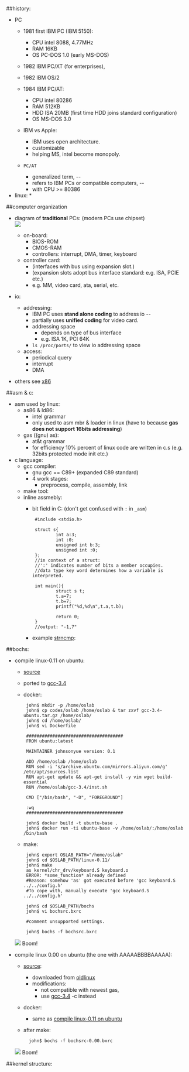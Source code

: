 ##history:
 * PC
	 * 1981 first IBM PC (IBM 5150):
		 * CPU intel 8088, 4.77MHz
		 * RAM 16KB
		 * OS PC-DOS 1.0 (early MS-DOS)
	 * 1982 IBM PC/XT (for enterprises),
	 * 1982 IBM OS/2
	 * 1984 IBM PC/AT:
		 * CPU intel 80286
		 * RAM 512KB
		 * HDD ISA 20MB (first time HDD joins standard configuration)
		 * OS MS-DOS 3.0
	
	 * IBM vs Apple:
		 * IBM uses open architecture.
		 * customizable
		 * helping MS, intel become monopoly.
	
	 * `PC/AT`
		 * generalized term, --
		 * refers to IBM PCs or compatible computers, --
		 * with CPU >= 80386
 * linux:
	 * 

##computer organization
 * diagram of **traditional** PCs: (modern PCs use chipset)  
	![](../images/computer.png)  
	* on-board:
		* BIOS-ROM
		* CMOS-RAM
		* controllers: interrupt, DMA, timer, keyboard
	* controller card:
		* (interfaces with bus using expansion slot.)
		* (expansion slots adopt bus interface standard: e.g. ISA, PCIE etc.)
		* e.g. MM, video card, ata, serial, etc.
* io:
	* addressing:
		* IBM PC uses **stand alone coding** to address io -- 
		* partially uses **unified coding** for video card.
		* addressing space
			* depends on type of bus interface
			* e.g. ISA 1K, PCI 64K
		* `ls /proc/ports/` to view io addressing space
	* access:
		* periodical query
		* interrupt
		* DMA

* others see [x86](x86.md)

##asm & c:
 * asm used by linux:
	 * as86 & ld86:
		 * intel grammar
		 * only used to asm mbr & loader in linux (have to because **gas does not support 16bits addressing**)
	 * gas ((gnu) as):
		 * at&t grammar
		 * for efficiency 10% percent of linux code are written in c.s (e.g. 32bits protected mode init etc.)
 * c language:
	 * gcc compiler:
		 * gnu gcc == C89+ (expanded C89 standard)
		 * 4 work stages:
			 * preprocess, compile, assembly, link
	 * make tool:
	 * inline assmebly:
		 * bit field in C: (don't get confused with `:` in `_asm`)

				#include <stdio.h>
				
				struct s{
				        int a:3;
				        int :0;
				        unsigned int b:3;
				        unsigned int :0;
				};
				//in context of a struct:
				//':' indicates number of bits a member occupies.
				//data type key word determines how a variable is interpreted.
				
				int main(){
				        struct s t;
				        t.a=7;
				        t.b=7;
				        printf("%d,%d\n",t.a,t.b);
				
				        return 0;
				}
				//output: "-1,7"
		 * example [strncmp](../codes/oldlinux/examples/strncmp.c):


##bochs:
 * compile linux-0.11 on ubuntu:
	 * [source](../codes/oslab)
	 * ported to [gcc-3.4](../codes/gcc-3.4-ubuntu.tar.gz)
	 * docker:
		 
		 	john$ mkdir -p /home/oslab
		 	john$ cp codes/oslab /home/oslab & tar zxvf gcc-3.4-ubuntu.tar.gz /home/oslab/
		 	john$ cd /home/oslab/
		 	john$ vi Dockerfile
		 	
		 	#####################################
			FROM ubuntu:latest
			
			MAINTAINER johnsonyue version: 0.1
			
			ADD /home/oslab /home/oslab
			RUN sed -i 's/archive.ubuntu.com/mirrors.aliyun.com/g' /etc/apt/sources.list
			RUN apt-get update && apt-get install -y vim wget build-essential
			RUN /home/oslab/gcc-3.4/inst.sh
			
			CMD ["/bin/bash", "-D", "FOREGROUND"]
			
			:wq
			#####################################
			
			john$ docker build -t ubuntu-base .
			john$ docker run -ti ubuntu-base -v /home/oslab/:/home/oslab /bin/bash
				
	 * make:
			
			john$ export OSLAB_PATH="/home/oslab"
		 	john$ cd $OSLAB_PATH/linux-0.11/
		 	john$ make
		 	as kernel/chr_drv/keyboard.S keyboard.o
		 	ERROR: *some_function* already defined
		 	#Reason: somehow 'as' got executed before 'gcc keyboard.S ../../config.h'
		 	#To cope with, manually execute 'gcc keyboard.S ../../config.h'
		 	
		 	john$ cd $OSLAB_PATH/bochs
		 	john$ vi bochsrc.bxrc
		 	
		 	#comment unsupported settings.
		 	
		 	john$ bochs -f bochsrc.bxrc
		 	
	![](../images/hellolinux011.png)
	Boom!

* compile linux 0.00 on ubuntu (the one with AAAAABBBBAAAAA):
	* [source](../codes/linux-0.00):
		* downloaded from [oldlinux](oldlinux.org)
		* modifications:
			* not compatible with newest gas,
			* use [gcc-3.4](../codes/gcc-3.4-ubuntu.tar.gz) -c instead
	* docker:
		* same as [compile linux-0.11 on ubuntu]()
	* after make:

			john$ bochs -f bochsrc-0.00.bxrc
			
	![](../images/hellolinux000.png)
	Boom!
	
##kernel structure:
